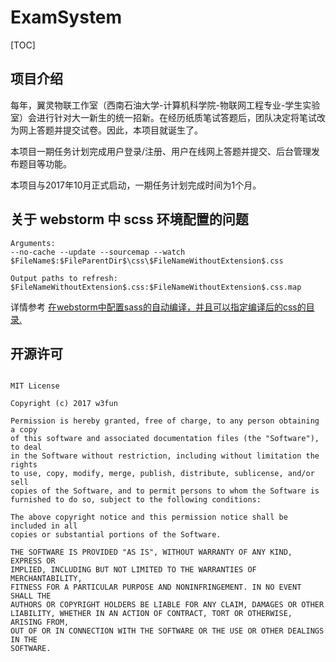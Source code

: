 # ExamSystem

[TOC]

## 项目介绍

​每年，翼灵物联工作室（西南石油大学-计算机科学院-物联网工程专业-学生实验室）会进行针对大一新生的统一招新。在经历纸质笔试答题后，团队决定将笔试改为网上答题并提交试卷。因此，本项目就诞生了。



​本项目一期任务计划完成用户登录/注册、用户在线网上答题并提交、后台管理发布题目等功能。



​本项目与2017年10月正式启动，一期任务计划完成时间为1个月。



## 关于 webstorm 中 scss 环境配置的问题

```
Arguments:
--no-cache --update --sourcemap --watch $FileName$:$FileParentDir$\css\$FileNameWithoutExtension$.css

Output paths to refresh:
$FileNameWithoutExtension$.css:$FileNameWithoutExtension$.css.map
```

详情参考 [在webstorm中配置sass的自动编译，并且可以指定编译后的css的目录.](http://www.jianshu.com/p/0fe52f149cab)



## 开源许可

```

MIT License

Copyright (c) 2017 w3fun

Permission is hereby granted, free of charge, to any person obtaining a copy
of this software and associated documentation files (the "Software"), to deal
in the Software without restriction, including without limitation the rights
to use, copy, modify, merge, publish, distribute, sublicense, and/or sell
copies of the Software, and to permit persons to whom the Software is
furnished to do so, subject to the following conditions:

The above copyright notice and this permission notice shall be included in all
copies or substantial portions of the Software.

THE SOFTWARE IS PROVIDED "AS IS", WITHOUT WARRANTY OF ANY KIND, EXPRESS OR
IMPLIED, INCLUDING BUT NOT LIMITED TO THE WARRANTIES OF MERCHANTABILITY,
FITNESS FOR A PARTICULAR PURPOSE AND NONINFRINGEMENT. IN NO EVENT SHALL THE
AUTHORS OR COPYRIGHT HOLDERS BE LIABLE FOR ANY CLAIM, DAMAGES OR OTHER
LIABILITY, WHETHER IN AN ACTION OF CONTRACT, TORT OR OTHERWISE, ARISING FROM,
OUT OF OR IN CONNECTION WITH THE SOFTWARE OR THE USE OR OTHER DEALINGS IN THE
SOFTWARE.

```

